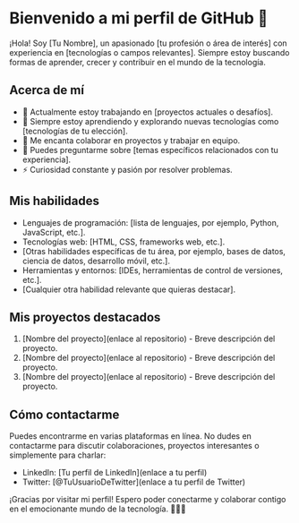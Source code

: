 # Bienvenido a mi perfil de GitHub 👋

¡Hola! Soy [Tu Nombre], un apasionado [tu profesión o área de interés] con experiencia en [tecnologías o campos relevantes]. Siempre estoy buscando formas de aprender, crecer y contribuir en el mundo de la tecnología.

## Acerca de mí

- 🔭 Actualmente estoy trabajando en [proyectos actuales o desafíos].
- 🌱 Siempre estoy aprendiendo y explorando nuevas tecnologías como [tecnologías de tu elección].
- 👯 Me encanta colaborar en proyectos y trabajar en equipo.
- 💬 Puedes preguntarme sobre [temas específicos relacionados con tu experiencia].
- ⚡ Curiosidad constante y pasión por resolver problemas.

## Mis habilidades

- Lenguajes de programación: [lista de lenguajes, por ejemplo, Python, JavaScript, etc.].
- Tecnologías web: [HTML, CSS, frameworks web, etc.].
- [Otras habilidades específicas de tu área, por ejemplo, bases de datos, ciencia de datos, desarrollo móvil, etc.].
- Herramientas y entornos: [IDEs, herramientas de control de versiones, etc.].
- [Cualquier otra habilidad relevante que quieras destacar].

## Mis proyectos destacados

1. [Nombre del proyecto](enlace al repositorio) - Breve descripción del proyecto.
2. [Nombre del proyecto](enlace al repositorio) - Breve descripción del proyecto.
3. [Nombre del proyecto](enlace al repositorio) - Breve descripción del proyecto.

## Cómo contactarme

Puedes encontrarme en varias plataformas en línea. No dudes en contactarme para discutir colaboraciones, proyectos interesantes o simplemente para charlar:

- LinkedIn: [Tu perfil de LinkedIn](enlace a tu perfil)
- Twitter: [@TuUsuarioDeTwitter](enlace a tu perfil de Twitter)

¡Gracias por visitar mi perfil! Espero poder conectarme y colaborar contigo en el emocionante mundo de la tecnología. 👨‍💻🚀
